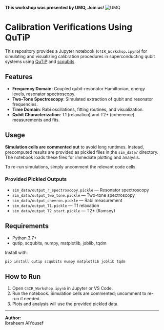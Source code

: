 **This workshop was presented by UMQ, Join us!**
![UMQ](Ibra_C2Q.048.jpeg)


# Calibration Verifications Using QuTiP

This repository provides a Jupyter notebook (`C4IR_Workshop.ipynb`) for simulating and visualizing calibration procedures in superconducting qubit systems using [QuTiP](http://qutip.org/) and [scqubits](https://scqubits.readthedocs.io/).

## Features

- **Frequency Domain**: Coupled qubit-resonator Hamiltonian, energy levels, resonator spectroscopy.
- **Two-Tone Spectroscopy**: Simulated extraction of qubit and resonator frequencies.
- **Time Domain**: Rabi oscillations, fitting routines, and visualization.
- **Qubit Characterization**: T1 (relaxation) and T2* (coherence) measurements and fits.

## Usage

**Simulation cells are commented out** to avoid long runtimes. Instead, precomputed results are provided as pickled files in the `sim_data/` directory. The notebook loads these files for immediate plotting and analysis.

To re-run simulations, simply uncomment the relevant code cells.

### Provided Pickled Outputs

- `sim_data/output_r_spectroscopy.pickle` — Resonator spectroscopy
- `sim_data/output_two_tone.pickle` — Two-tone spectroscopy
- `sim_data/output_chevron.pickle` — Rabi measurement
- `sim_data/output_T1.pickle` — T1 relaxation
- `sim_data/output_T2_start.pickle` — T2* (Ramsey)

## Requirements

- Python 3.7+
- qutip, scqubits, numpy, matplotlib, joblib, tqdm

Install with:
```sh
pip install qutip scqubits numpy matplotlib joblib tqdm
```

## How to Run

1. Open `C4IR_Workshop.ipynb` in Jupyter or VS Code.
2. Run the notebook. Simulation cells are commented; uncomment to re-run if needed.
3. Plots and analysis will use the provided pickled data.

---

**Author:**  
Ibraheem AlYousef